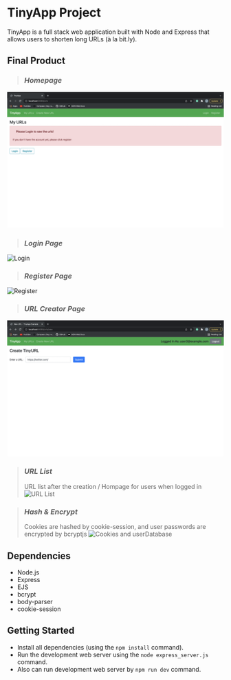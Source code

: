 # TinyApp Project

TinyApp is a full stack web application built with Node and Express that allows users to shorten long URLs (à la bit.ly).

## Final Product

> ### *Homepage*
![Homepage/default page](https://github.com/bybang/tinyapp01/blob/master/docs/TinyApp%20-%20Homepage.png?raw=true)

> ### *Login Page*
![Login](https://user-images.githubusercontent.com/85023116/145666547-c36fc9e2-7155-4239-a338-58b3971433c6.png)

> ### *Register Page*
![Register](https://user-images.githubusercontent.com/85023116/145666640-11b12b4e-4fbb-4a14-a0ae-f8d125a10acd.png)

> ### *URL Creator Page*
![URL Creator](https://github.com/bybang/tinyapp01/blob/master/docs/TinyApp%20-%20urlCreator.png?raw=true)

> ### *URL List*
> URL list after the creation / Hompage for users when logged in
![URL List](https://user-images.githubusercontent.com/85023116/145666778-cb4d9b3f-86df-481b-8d9d-ca50883825ca.png)

> ### *Hash & Encrypt*
> Cookies are hashed by cookie-session, and user passwords are encrypted by bcryptjs
![Cookies and userDatabase](https://user-images.githubusercontent.com/85023116/145666834-da77ec54-6968-4eff-8d81-4bb75919ce35.png)

## Dependencies

- Node.js
- Express
- EJS
- bcrypt
- body-parser
- cookie-session

## Getting Started

- Install all dependencies (using the `npm install` command).
- Run the development web server using the `node express_server.js` command.
- Also can run development web server by `npm run dev` command.
